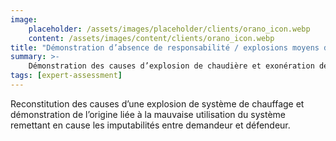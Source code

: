 ```yaml
---
image:
    placeholder: /assets/images/placeholder/clients/orano_icon.webp
    content: /assets/images/content/clients/orano_icon.webp
title: "Démonstration d’absence de responsabilité / explosions moyens de chauffage"
summary: >-
    Démonstration des causes d’explosion de chaudière et exonération de responsabilité du maitre d’ouvrage en défense, par preuve rapportée de l’origine liée à la violation des sécurités du système.
tags: [expert-assessment]
---
```


<p>Reconstitution des causes d’une explosion de système de chauffage et démonstration de l’origine liée à la mauvaise utilisation du système remettant en cause les imputabilités entre demandeur et défendeur.</p>
